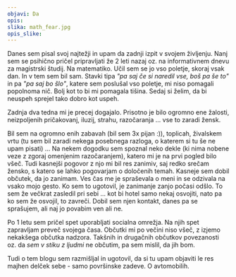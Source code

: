 ```yaml
---
objavi: Da
opis: 
slika: math_fear.jpg
opis_slike: 
---
```

Danes sem pisal svoj najtežji in upam da zadnji izpit v svojem življenju. Nanj sem se psihično pričel pripravljati že 2 leti nazaj oz. na informativnem dnevu za magistrski študij. Na matematiko. Učil sem se jo vso poletje, skoraj vsak dan. In v tem sem bil sam. Stavki tipa <i>"pa saj če si naredil vse, boš pa še to"</i> in pa <i>"pa saj bo šlo"</i>, katere sem poslušal vso poletje, mi niso pomagali popolnoma nič. Bolj kot to bi mi pomagala tišina. Sedaj si želim, da bi neuspeh sprejel tako dobro kot uspeh.

Zadnja dva tedna mi je precej dogajalo. Prisotno je bilo ogromno ene žalosti, neizpoljenih pričakovanj, iluzij, strahu, razočaranja ... vse to zaradi žensk.

Bil sem na ogromno enih zabavah (bil sem 3x pijan :)), toplicah, živalskem vrtu (tu sem bil zaradi nekega posebnega razloga, o katerem si tu še ne upam pisati) ... Na nekem dogodku sem spoznal neko dekle (ki nima nobene veze z zgoraj omenjenim razočaranjem), katero mi je na prvi pogled bilo všeč. Tudi kasnejši pogovor z njo mi bil res zanimiv, saj redko srečam žensko, s katero se lahko pogovarjam o določenih temah. Kasneje sem dobil občutek, da jo zanimam. Ves čas me je spraševala o meni in se odzivala na vsako mojo gesto. Ko sem to ugotovil, je zanimanje zanjo počasi odšlo. To sem že večkrat zasledil pri sebi ... kot bi hotel samo nekaj osvojiti, nato pa ko sem že osvojil, to zavreči. Dobil sem njen kontakt, danes pa se sprašujem, ali naj jo povabim ven ali ne.

Po 1 letu sem pričel spet uporabljati socialna omrežja. Na njih spet zapravljam preveč svojega časa. Občutki mi po večini niso všeč, z izjemo nekakšega občutka nadzora. Takšnih in drugačnih občutkov povezanosti oz. da <i>sem v stiku z ljudmi</i> ne občutim, pa sem mislil, da jih bom.

Tudi o tem blogu sem razmišljal in ugotovil, da si tu upam objaviti le res majhen delček sebe - samo površinske zadeve. O avtomobilih.